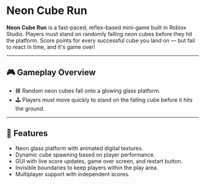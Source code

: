 # Neon Cube Run

**Neon Cube Run** is a fast-paced, reflex-based mini-game built in Roblox Studio. Players must stand on randomly falling neon cubes before they hit the platform. Score points for every successful cube you land on — but fail to react in time, and it's game over!

---

## 🎮 Gameplay Overview

- 🟦 Random neon cubes fall onto a glowing glass platform.
- 🕹️ Players must move quickly to stand on the falling cube before it hits the ground.

---

## 🚀 Features

- Neon glass platform with animated digital textures.
- Dynamic cube spawning based on player performance.
- GUI with live score updates, game over screen, and restart button.
- Invisible boundaries to keep players within the play area.
- Multiplayer support with independent scores.
